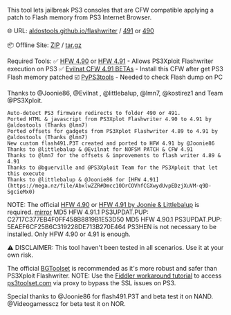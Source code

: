 This tool lets jailbreak PS3 consoles that are CFW compatible applying a patch to Flash memory from PS3 Internet Browser.

🌐 URL: [aldostools.github.io/flashwriter](http://aldostools.github.io/flashwriter) / [491](http://aldostools.github.io/flashwriter/491) or [490](http://aldostools.github.io/flashwriter/490)

📦 Offline Site: [ZIP](https://github.com/aldostools/flashwriter/archive/refs/tags/4.91.zip) / [tar.gz](https://github.com/aldostools/flashwriter/archive/refs/tags/4.91.tar.gz)

Required Tools:
✅ [HFW 4.90](https://mega.nz/file/PVRWULBQ#YMRfhIn6owEzXYTHZR4l_hiiRKr7BvtJWfWbO-IcEDw) or [HFW 4.91](https://mega.nz/file/AbxlwZZR#Dmcc10OrCOVhfCGXwydUvpEDzjXuVM-q9D-SgcieMx0) - Allows PS3Xploit Flashwriter execution on PS3
✅ [Evilnat CFW 4.91 BETAs](https://mega.nz/folder/kFNQnL4Y#d2ar9dMW8fgT-afd3ceE3A) - Install this CFW after get PS3 Flash memory patched
☑️ [PyPS3tools](https://github.com/littlebalup/PyPS3tools) - Needed to check Flash dump on PC

Thanks to @Joonie86, @Evilnat , @littlebalup, @lmn7, @kostirez1 and Team @PS3Xploit.

    Auto-detect PS3 firmware redirects to folder 490 or 491.
    Ported HTML & javascript from PS3Xplot Flashwriter 4.90 to 4.91 by @aldostools (Thanks @lmn7)
    Ported offsets for gadgets from PS3Xplot Flashwriter 4.89 to 4.91 by @aldostools (Thanks @lmn7)
    New custom flash491.P3T created and ported to HFW 4.91 by @Joonie86
    Thanks to @littlebalup & @Evilnat for NOFSM PATCH & CFW 4.91
    Thanks to @lmn7 for the offsets & improvements to flash writer 4.89 & 4.91
    Thanks to @bguerville and @PS3Xploit Team for the PS3Xploit that let this execute
    Thanks to @littlebalup & @Joonie86 for [HFW 4.91](https://mega.nz/file/AbxlwZZR#Dmcc10OrCOVhfCGXwydUvpEDzjXuVM-q9D-SgcieMx0)

NOTE: The official [HFW 4.90](https://mega.nz/file/PVRWULBQ#YMRfhIn6owEzXYTHZR4l_hiiRKr7BvtJWfWbO-IcEDw) or [HFW 4.91 by Joonie & Littlebalup](https://mega.nz/file/AbxlwZZR#Dmcc10OrCOVhfCGXwydUvpEDzjXuVM-q9D-SgcieMx0) is required. [mirror](http://ps3xploit.me/firmware/hfw/HFW_4.91.1_PS3UPDAT.PUP)
MD5 HFW 4.91.1 PS3UPDAT.PUP: C2717C377EB4F0FF458B8819B1E53D50
MD5 HFW 4.90.1 PS3UPDAT.PUP: 5EAEF6CF25B6C319228DE713B270E464
PS3HEN is not necessary to be installed. Only HFW 4.90 or 4.91 is enough.

⚠️ DISCLAIMER: This tool haven't been tested in all scenarios. Use it at your own risk.

The official [BGToolset](http://ps3toolset.com/) is recommended as it's more robust and safer than PS3Xploit Flashwriter.
NOTE: Use the [Fiddler workaround tutorial](https://www.psx-place.com/threads/bgtoolset-access-workaround-guide.44181/) to access [ps3toolset.com](http://ps3toolset.com/) via proxy to bypass the SSL issues on PS3.

Special thanks to @Joonie86 for flash491.P3T and beta test it on NAND. @Videogamesscz for beta test it on NOR.
